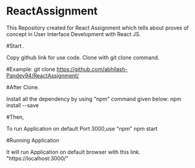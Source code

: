 # ReactAssignment
This Repository created for React Assignment which tells about proves of concept in User Interface Development with React JS.    

#Start .

Copy  github link for use code.
Clone with git clone command.

#Example: 
git clone https://github.com/abhilash-Pandey94/ReactAssignment/

#After Clone.

Install all the dependency by using "npm" command given below:
npm install --save

#Then,

To run Application on default Port 3000,use "npm"
npm start

#Running Application

It will run Application on default browser with this link.
"https://localhost:3000/"
